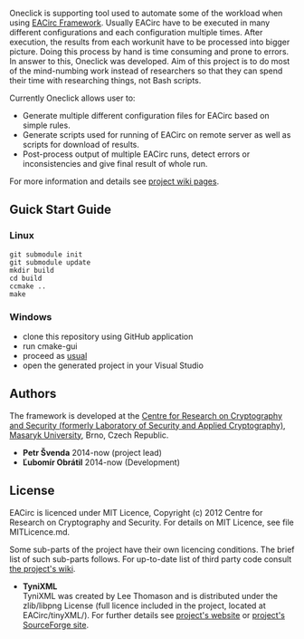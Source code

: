 Oneclick is supporting tool used to automate some of the workload when using [EACirc Framework](https://github.com/crocs-muni/EACirc/wiki). Usually EACirc have to be executed in many different configurations and each configuration multiple times. After execution, the results from each workunit have to be processed into bigger picture. Doing this process by hand is time consuming and prone to errors. In answer to this, Oneclick was developed. Aim of this project is to do most of the mind-numbing work instead of researchers so that they can spend their time with researching things, not Bash scripts.

Currently Oneclick allows user to:
* Generate multiple different configuration files for EACirc based on simple rules.
* Generate scripts used for running of EACirc on remote server as well as scripts for download of results.
* Post-process output of multiple EACirc runs, detect errors or inconsistencies and give final result of whole run.

For more information and details see [project wiki pages](https://github.com/crocs-muni/oneclick/wiki).

## Guick Start Guide
### Linux
```
git submodule init
git submodule update
mkdir build
cd build
ccmake ..
make
```

### Windows

 * clone this repository using GitHub application
 * run cmake-gui
 * proceed as [usual](https://cmake.org/runningcmake)
 * open the generated project in your Visual Studio

## Authors
The framework is developed at the [Centre for Research on Cryptography and Security (formerly Laboratory of Security and Applied Cryptography)](https://www.fi.muni.cz/research/crocs/), [Masaryk University](http://www.muni.cz/), Brno, Czech Republic.

* **Petr Švenda** 2014-now (project lead)
* **Ľubomír Obrátil** 2014-now (Development)
 
## License
EACirc is licenced under MIT Licence, Copyright (c) 2012 Centre for Research on Cryptography and Security. For details on MIT Licence, see file MITLicence.md.

Some sub-parts of the project have their own licencing conditions. The brief list of such sub-parts follows. For up-to-date list of third party code consult [the project's wiki](https://github.com/crocs-muni/oneclick/wiki/Additional-libraries-and-dependencies).

* **TyniXML**  
TyniXML was created by Lee Thomason and is distributed under the zlib/libpng License (full licence included in the project, located at EACirc/tinyXML/). For further details see [project's website](http://www.grinninglizard.com/tinyxml/) or [project's SourceForge site](http://sourceforge.net/projects/tinyxml).
